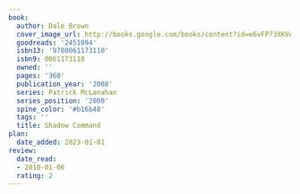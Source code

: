 ```yaml
---
book:
  author: Dale Brown
  cover_image_url: http://books.google.com/books/content?id=e6vFP73XKVAC&printsec=frontcover&img=1&zoom=1&edge=curl&source=gbs_api
  goodreads: '2451094'
  isbn13: '9780061173110'
  isbn9: 0061173118
  owned: ''
  pages: '360'
  publication_year: '2008'
  series: Patrick McLanahan
  series_position: '2008'
  spine_color: '#b16b48'
  tags: ''
  title: Shadow Command
plan:
  date_added: 2023-01-01
review:
  date_read:
  - 2010-01-06
  rating: 2
---
```

